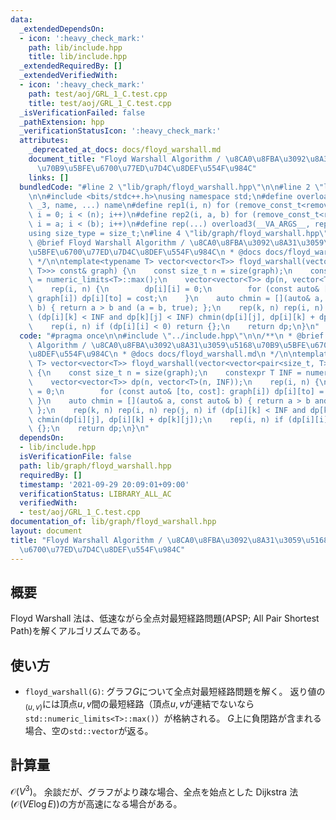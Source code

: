 ```yaml
---
data:
  _extendedDependsOn:
  - icon: ':heavy_check_mark:'
    path: lib/include.hpp
    title: lib/include.hpp
  _extendedRequiredBy: []
  _extendedVerifiedWith:
  - icon: ':heavy_check_mark:'
    path: test/aoj/GRL_1_C.test.cpp
    title: test/aoj/GRL_1_C.test.cpp
  _isVerificationFailed: false
  _pathExtension: hpp
  _verificationStatusIcon: ':heavy_check_mark:'
  attributes:
    _deprecated_at_docs: docs/floyd_warshall.md
    document_title: "Floyd Warshall Algorithm / \u8CA0\u8FBA\u3092\u8A31\u3059\u5168\
      \u70B9\u5BFE\u6700\u77ED\u7D4C\u8DEF\u554F\u984C"
    links: []
  bundledCode: "#line 2 \"lib/graph/floyd_warshall.hpp\"\n\n#line 2 \"lib/include.hpp\"\
    \n\n#include <bits/stdc++.h>\nusing namespace std;\n#define overload3(_NULL, _2,\
    \ _3, name, ...) name\n#define rep1(i, n) for (remove_const_t<remove_reference_t<decltype(n)>>\
    \ i = 0; i < (n); i++)\n#define rep2(i, a, b) for (remove_const_t<remove_reference_t<decltype(b)>>\
    \ i = a; i < (b); i++)\n#define rep(...) overload3(__VA_ARGS__, rep2, rep1)(__VA_ARGS__)\n\
    using size_type = size_t;\n#line 4 \"lib/graph/floyd_warshall.hpp\"\n\n/**\n *\
    \ @brief Floyd Warshall Algorithm / \u8CA0\u8FBA\u3092\u8A31\u3059\u5168\u70B9\
    \u5BFE\u6700\u77ED\u7D4C\u8DEF\u554F\u984C\n * @docs docs/floyd_warshall.md\n\
    \ */\n\ntemplate<typename T> vector<vector<T>> floyd_warshall(vector<vector<pair<size_t,\
    \ T>>> const& graph) {\n    const size_t n = size(graph);\n    constexpr T INF\
    \ = numeric_limits<T>::max();\n    vector<vector<T>> dp(n, vector<T>(n, INF));\n\
    \    rep(i, n) {\n        dp[i][i] = 0;\n        for (const auto& [to, cost]:\
    \ graph[i]) dp[i][to] = cost;\n    }\n    auto chmin = [](auto& a, const auto&\
    \ b) { return a > b and (a = b, true); };\n    rep(k, n) rep(i, n) rep(j, n) if\
    \ (dp[i][k] < INF and dp[k][j] < INF) chmin(dp[i][j], dp[i][k] + dp[k][j]);\n\
    \    rep(i, n) if (dp[i][i] < 0) return {};\n    return dp;\n}\n"
  code: "#pragma once\n\n#include \"../include.hpp\"\n\n/**\n * @brief Floyd Warshall\
    \ Algorithm / \u8CA0\u8FBA\u3092\u8A31\u3059\u5168\u70B9\u5BFE\u6700\u77ED\u7D4C\
    \u8DEF\u554F\u984C\n * @docs docs/floyd_warshall.md\n */\n\ntemplate<typename\
    \ T> vector<vector<T>> floyd_warshall(vector<vector<pair<size_t, T>>> const& graph)\
    \ {\n    const size_t n = size(graph);\n    constexpr T INF = numeric_limits<T>::max();\n\
    \    vector<vector<T>> dp(n, vector<T>(n, INF));\n    rep(i, n) {\n        dp[i][i]\
    \ = 0;\n        for (const auto& [to, cost]: graph[i]) dp[i][to] = cost;\n   \
    \ }\n    auto chmin = [](auto& a, const auto& b) { return a > b and (a = b, true);\
    \ };\n    rep(k, n) rep(i, n) rep(j, n) if (dp[i][k] < INF and dp[k][j] < INF)\
    \ chmin(dp[i][j], dp[i][k] + dp[k][j]);\n    rep(i, n) if (dp[i][i] < 0) return\
    \ {};\n    return dp;\n}\n"
  dependsOn:
  - lib/include.hpp
  isVerificationFile: false
  path: lib/graph/floyd_warshall.hpp
  requiredBy: []
  timestamp: '2021-09-29 20:09:01+09:00'
  verificationStatus: LIBRARY_ALL_AC
  verifiedWith:
  - test/aoj/GRL_1_C.test.cpp
documentation_of: lib/graph/floyd_warshall.hpp
layout: document
title: "Floyd Warshall Algorithm / \u8CA0\u8FBA\u3092\u8A31\u3059\u5168\u70B9\u5BFE\
  \u6700\u77ED\u7D4C\u8DEF\u554F\u984C"
---
```


## 概要

Floyd Warshall 法は、低速ながら全点対最短経路問題(APSP; All Pair Shortest Path)を解くアルゴリズムである。

## 使い方

- `floyd_warshall(G)`: グラフ$G$について全点対最短経路問題を解く。 返り値の$_{(u,v)
  }$には頂点$u,v$間の最短経路（頂点$u,v$が連結でないなら`std::numeric_limits<T>::max()`）が格納される。 $G$上に負閉路が含まれる場合、空の`std::vector`が返る。

## 計算量

$\mathcal{O}(V^3)$。 余談だが、グラフがより疎な場合、全点を始点とした Dijkstra 法($\mathcal{O}(VE\log E)$)の方が高速になる場合がある。
